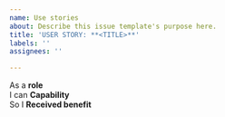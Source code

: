 ```yaml
---
name: Use stories
about: Describe this issue template's purpose here.
title: 'USER STORY: **<TITLE>**'
labels: ''
assignees: ''

---
```


As a **role**  
I can **Capability**  
So I **Received benefit**
